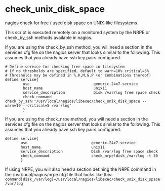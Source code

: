 # check_unix_disk_space
nagios check for free / used disk space on UNIX-like filesystems

This script is executed remotely on a monitored system by the NRPE or check_by_ssh methods available in nagios.

If you are using the check_by_ssh method, you will need a section in the services.cfg
file on the nagios server that looks similar to the following.
This assumes that you already have ssh key pairs configured.

    # Define service for checking free space in filesystem
    # If no thresholds are specified, default to warn=10% critical=5%
    # Thresholds may be defined in %,K,M,G,P (or combinations thereof)
    define service{
            use                             generic-24x7-service
            host_name                       unix11
            service_description             Disk /var/log free space check
            check_command                   check_by_ssh!"/usr/local/nagios/libexec/check_unix_disk_space --warn=10 --critical=5 /var/log"
            }
    

If you are using the check_nrpe method, you will need a section in the services.cfg file on the nagios server that looks similar to the following.
This assumes that you already have ssh key pairs configured.

    define service{
           use                             generic-24x7-service
           host_name                       unix11
           service_description             Disk /var/log free space check
           check_command                   check_nrpe!disk_/var/log -t 30
           }
  
If using NRPE, you will also need a section defining the NRPE command in the /usr/local/nagios/nrpe.cfg file that looks like this:  
    `command[disk_/var/log]=/usr/local/nagios/libexec/check_unix_disk_space /var/log`
